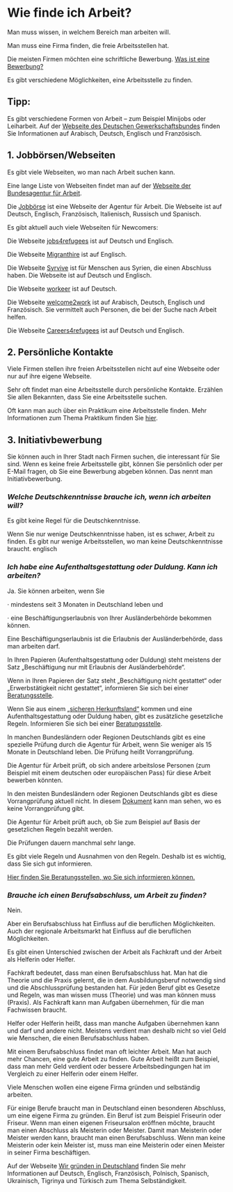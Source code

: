 # Wie finde ich Arbeit?

Man muss wissen, in welchem Bereich man arbeiten will.

Man muss eine Firma finden, die freie Arbeitsstellen hat.

Die meisten Firmen möchten eine schriftliche Bewerbung. [Was ist eine Bewerbung?](#bewerbung)

Es gibt verschiedene Möglichkeiten, eine Arbeitsstelle zu finden.

## Tipp:

Es gibt verschiedene Formen von Arbeit – zum Beispiel Minijobs oder Leiharbeit. Auf der [Webseite des Deutschen Gewerkschaftsbundes](http://www.faire-mobilitaet.de/informationen/fluechtlingsflyer/++co++0b9be6ae-0ac2-11e6-9f5b-52540023ef1a) finden Sie Informationen auf Arabisch, Deutsch, Englisch und Französisch.

## 1. Jobbörsen\/Webseiten

Es gibt viele Webseiten, wo man nach Arbeit suchen kann.

Eine lange Liste von Webseiten findet man auf der [Webseite der Bundesagentur für Arbeit](https://www.arbeitsagentur.de/web/content/DE/BuergerinnenUndBuerger/ArbeitundBeruf/ArbeitsJobsuche/Detail/index.htm?dfContentId=L6019022DSTBAI485347).

Die [Jobbörse](https://jobboerse.arbeitsagentur.de/vamJB/startseite.html?kgr=as&aa=1&m=1&vorschlagsfunktionaktiv=true) ist eine Webseite der Agentur für Arbeit. Die Webseite ist auf Deutsch, Englisch, Französisch, Italienisch, Russisch und Spanisch.

Es gibt aktuell auch viele Webseiten für Newcomers:

Die Webseite [jobs4refugees](http://www.jobs4refugees.org/) ist auf Deutsch und Englisch.

Die Webseite [Migranthire](https://migranthire.com/) ist auf Englisch.

Die Webseite [Syrvive](https://de.syrvive.de/) ist für Menschen aus Syrien, die einen Abschluss haben. Die Webseite ist auf Deutsch und Englisch.

Die Webseite [workeer](https://workeer.de/jobs/) ist auf Deutsch.

Die Webseite [welcome2work](http://www.welcome2work.de/jobs/#s=1) ist auf Arabisch, Deutsch, Englisch und Französisch. Sie vermittelt auch Personen, die bei der Suche nach Arbeit helfen.

Die Webseite [Careers4refugees](http://www.careers4refugees.de/de/) ist auf Deutsch und Englisch.

## 2. Persönliche Kontakte

Viele Firmen stellen ihre freien Arbeitsstellen nicht auf eine Webseite oder nur auf ihre eigene Webseite.

Sehr oft findet man eine Arbeitsstelle durch persönliche Kontakte. Erzählen Sie allen Bekannten, dass Sie eine Arbeitsstelle suchen.

Oft kann man auch über ein Praktikum eine Arbeitsstelle finden. Mehr Informationen zum Thema Praktikum finden Sie [hier](#orientierung).

## 3. Initiativbewerbung

Sie können auch in Ihrer Stadt nach Firmen suchen, die interessant für Sie sind. Wenn es keine freie Arbeitsstelle gibt, können Sie persönlich oder per E-Mail fragen, ob Sie eine Bewerbung abgeben können. Das nennt man Initiativbewerbung.

### _Welche Deutschkenntnisse brauche ich, wenn ich arbeiten will?_

Es gibt keine Regel für die Deutschkenntnisse.

Wenn Sie nur wenige Deutschkenntnisse haben, ist es schwer, Arbeit zu finden. Es gibt nur wenige Arbeitsstellen, wo man keine Deutschkenntnisse braucht. englisch

### _Ich habe eine Aufenthaltsgestattung oder Duldung. Kann ich arbeiten?_

Ja. Sie können arbeiten, wenn Sie

· mindestens seit 3 Monaten in Deutschland leben und

· eine Beschäftigungserlaubnis von Ihrer Ausländerbehörde bekommen können.

Eine Beschäftigungserlaubnis ist die Erlaubnis der Ausländerbehörde, dass man arbeiten darf.

In Ihren Papieren \(Aufenthaltsgestattung oder Duldung\) steht meistens der Satz „Beschäftigung nur mit Erlaubnis der Ausländerbehörde“.

Wenn in Ihren Papieren der Satz steht „Beschäftigung nicht gestattet“ oder „Erwerbstätigkeit nicht gestattet“, informieren Sie sich bei einer [Beratungsstelle](#migrationsberatung-rechtsberatung).

Wenn Sie aus einem [„sicheren Herkunftsland“](http://www.bamf.de/DE/Fluechtlingsschutz/Sonderverfahren/SichereHerkunftsl%C3%A4nder/sichere-herkunftsl%C3%A4nder-node.html) kommen und eine Aufenthaltsgestattung oder Duldung haben, gibt es zusätzliche gesetzliche Regeln. Informieren Sie sich bei einer [Beratungsstelle](#migrationsberatung-rechtsberatung).

In manchen Bundesländern oder Regionen Deutschlands gibt es eine spezielle Prüfung durch die Agentur für Arbeit, wenn Sie weniger als 15 Monate in Deutschland leben. Die Prüfung heißt Vorrangprüfung.

Die Agentur für Arbeit prüft, ob sich andere arbeitslose Personen \(zum Beispiel mit einem deutschen oder europäischen Pass\) für diese Arbeit bewerben könnten.

In den meisten Bundesländern oder Regionen Deutschlands gibt es diese Vorrangprüfung aktuell nicht. In diesem [Dokument](http://www.bmas.de/SharedDocs/Downloads/DE/PDF-Schwerpunkte/vierte-verordnung-aenderung-beschaeftigungsverordnung.pdf;jsessionid=E834D34CDE40A83467AE2DD893282929?__blob=publicationFile&v=1) kann man sehen, wo es keine Vorrangprüfung gibt.

Die Agentur für Arbeit prüft auch, ob Sie zum Beispiel auf Basis der gesetzlichen Regeln bezahlt werden.

Die Prüfungen dauern manchmal sehr lange.

Es gibt viele Regeln und Ausnahmen von den Regeln. Deshalb ist es wichtig, dass Sie sich gut informieren.

[Hier finden Sie Beratungsstellen, wo Sie sich informieren können.](file:///F:\HOOU\Fahrplan\Fertige%20Kapitel\aktuellste\@2016-09-03_ASA_de_formatiert.docx#migrationsberatung-rechtsberatung)

### _Brauche ich einen Berufsabschluss, um Arbeit zu finden?_

Nein.

Aber ein Berufsabschluss hat Einfluss auf die beruflichen Möglichkeiten. Auch der regionale Arbeitsmarkt hat Einfluss auf die beruflichen Möglichkeiten.

Es gibt einen Unterschied zwischen der Arbeit als Fachkraft und der Arbeit als Helferin oder Helfer.

Fachkraft bedeutet, dass man einen Berufsabschluss hat. Man hat die Theorie und die Praxis gelernt, die in dem Ausbildungsberuf notwendig sind und die Abschlussprüfung bestanden hat. Für jeden Beruf gibt es Gesetze und Regeln, was man wissen muss \(Theorie\) und was man können muss \(Praxis\). Als Fachkraft kann man Aufgaben übernehmen, für die man Fachwissen braucht.

Helfer oder Helferin heißt, dass man manche Aufgaben übernehmen kann und darf und andere nicht. Meistens verdient man deshalb nicht so viel Geld wie Menschen, die einen Berufsabschluss haben.

Mit einem Berufsabschluss findet man oft leichter Arbeit. Man hat auch mehr Chancen, eine gute Arbeit zu finden. Gute Arbeit heißt zum Beispiel, dass man mehr Geld verdient oder bessere Arbeitsbedingungen hat im Vergleich zu einer Helferin oder einem Helfer.

Viele Menschen wollen eine eigene Firma gründen und selbständig arbeiten.

Für einige Berufe braucht man in Deutschland einen besonderen Abschluss, um eine eigene Firma zu gründen. Ein Beruf ist zum Beispiel Friseurin oder Friseur. Wenn man einen eigenen Friseursalon eröffnen möchte, braucht man einen Abschluss als Meisterin oder Meister. Damit man Meisterin oder Meister werden kann, braucht man einen Berufsabschluss. Wenn man keine Meisterin oder kein Meister ist, muss man eine Meisterin oder einen Meister in seiner Firma beschäftigen.

Auf der Webseite [Wir gründen in Deutschland](http://www.wir-gruenden-in-deutschland.de/) finden Sie mehr Informationen auf Deutsch, Englisch, Französisch, Polnisch, Spanisch, Ukrainisch, Tigrinya und Türkisch zum Thema Selbständigkeit.

